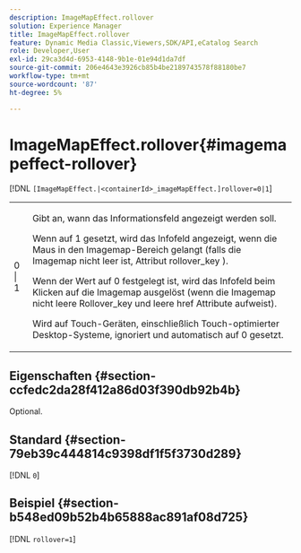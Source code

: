 ```yaml
---
description: ImageMapEffect.rollover
solution: Experience Manager
title: ImageMapEffect.rollover
feature: Dynamic Media Classic,Viewers,SDK/API,eCatalog Search
role: Developer,User
exl-id: 29ca3d4d-6953-4148-9b1e-01e94d1da7df
source-git-commit: 206e4643e3926cb85b4be2189743578f88180be7
workflow-type: tm+mt
source-wordcount: '87'
ht-degree: 5%

---
```


# ImageMapEffect.rollover{#imagemapeffect-rollover}

[!DNL `[ImageMapEffect.|<containerId>_imageMapEffect.]rollover=0|1`]

<table id="table_2671D63442B54F659C32C4A3CC61DD7C"> 
 <tbody> 
  <tr> 
   <td colname="col1"> <p><span class="codeph"> 0 | 1</span> </p> </td> 
   <td colname="col2"> <p>Gibt an, wann das Informationsfeld angezeigt werden soll. </p> <p>Wenn auf <span class="codeph"> 1</span> gesetzt, wird das Infofeld angezeigt, wenn die Maus in den Imagemap-Bereich gelangt (falls die Imagemap nicht leer ist, Attribut <span class="codeph"> rollover_key</span> ). </p> <p>Wenn der Wert auf <span class="codeph"> 0</span> festgelegt ist, wird das Infofeld beim Klicken auf die Imagemap ausgelöst (wenn die Imagemap nicht leere <span class="codeph"> Rollover_key</span> und leere <span class="codeph"> href</span> Attribute aufweist). </p> <p> Wird auf Touch-Geräten, einschließlich Touch-optimierter Desktop-Systeme, ignoriert und automatisch auf <span class="codeph"> 0</span> gesetzt. </p> </td> 
  </tr> 
 </tbody> 
</table>

## Eigenschaften {#section-ccfedc2da28f412a86d03f390db92b4b}

Optional.

## Standard {#section-79eb39c444814c9398df1f5f3730d289}

[!DNL `0`]

## Beispiel {#section-b548ed09b52b4b65888ac891af08d725}

[!DNL `rollover=1`]
